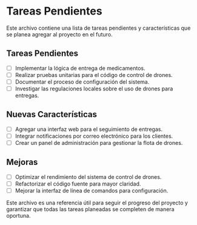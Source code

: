 # Tareas Pendientes

Este archivo contiene una lista de tareas pendientes y características que se planea agregar al proyecto en el futuro.

## Tareas Pendientes

- [ ] Implementar la lógica de entrega de medicamentos.
- [ ] Realizar pruebas unitarias para el código de control de drones.
- [ ] Documentar el proceso de configuración del sistema.
- [ ] Investigar las regulaciones locales sobre el uso de drones para entregas.

## Nuevas Características

- [ ] Agregar una interfaz web para el seguimiento de entregas.
- [ ] Integrar notificaciones por correo electrónico para los clientes.
- [ ] Crear un panel de administración para gestionar la flota de drones.

## Mejoras

- [ ] Optimizar el rendimiento del sistema de control de drones.
- [ ] Refactorizar el código fuente para mayor claridad.
- [ ] Mejorar la interfaz de línea de comandos para configuración.

Este archivo es una referencia útil para seguir el progreso del proyecto y garantizar que todas las tareas planeadas se completen de manera oportuna.
